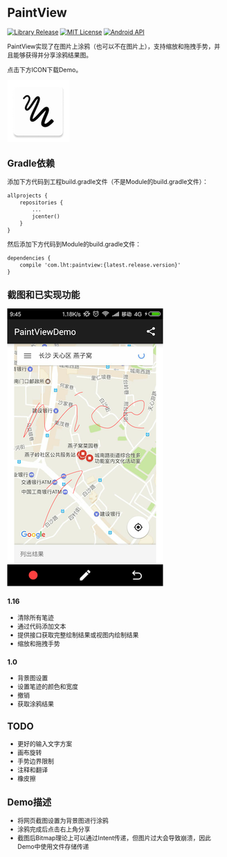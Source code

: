 # PaintView

[![Library Release](https://img.shields.io/badge/release-v1.16-green.svg)](https://github.com/LiuHongtao/PaintView)
[![MIT License](http://img.shields.io/:license-MIT-blue.svg)](https://github.com/LiuHongtao/PaintView/blob/master/LICENSE)
[![Android API](https://img.shields.io/badge/Android_API-9%2B-brightgreen.svg?style=flat)](https://android-arsenal.com/api?level=9)

PaintView实现了在图片上涂鸦（也可以不在图片上），支持缩放和拖拽手势，并且能够获得并分享涂鸦结果图。

点击下方ICON下载Demo。

[![ICON](ic_launcher.png)](https://github.com/LiuHongtao/PaintView/raw/master/res/paintview_demo.apk)

## Gradle依赖

添加下方代码到工程build.gradle文件（不是Module的build.gradle文件）：

	allprojects {
	    repositories {
	        ...
	        jcenter()
	    }
	}

然后添加下方代码到Module的build.gradle文件：

	dependencies {
	    compile 'com.lht:paintview:{latest.release.version}'
	}

## 截图和已实现功能

![screenshot](screenshot.png)

### 1.16

* 清除所有笔迹
* 通过代码添加文本
* 提供接口获取完整绘制结果或视图内绘制结果
* 缩放和拖拽手势

### 1.0

* 背景图设置
* 设置笔迹的颜色和宽度
* 撤销
* 获取涂鸦结果

## TODO

* 更好的输入文字方案
* 画布旋转
* 手势边界限制
* 注释和翻译
* 橡皮擦

## Demo描述

* 将网页截图设置为背景图进行涂鸦
* 涂鸦完成后点击右上角分享
* 截图后Bitmap理论上可以通过Intent传递，但图片过大会导致崩溃，因此Demo中使用文件存储传递